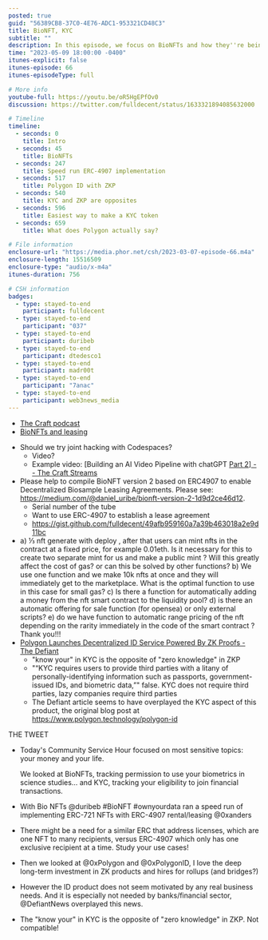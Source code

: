 ```yaml
---
posted: true
guid: "56389CB8-37C0-4E76-ADC1-953321CD48C3"
title: BioNFT, KYC
subtitle: ""
description: In this episode, we focus on BioNFTs and how they''re being used to track permission for usage of biometrics is scientific studies. We also delve into the financial world and discuss KYC and it''s role in keeping track of your eligibility for financial transactions. 
time: "2023-05-09 18:00:00 -0400"
itunes-explicit: false
itunes-episode: 66
itunes-episodeType: full

# More info
youtube-full: https://youtu.be/oR5HgEPfOv0
discussion: https://twitter.com/fulldecent/status/1633321894085632000

# Timeline
timeline:
  - seconds: 0
    title: Intro
  - seconds: 45
    title: BioNFTs
  - seconds: 247
    title: Speed run ERC-4907 implementation
  - seconds: 517
    title: Polygon ID with ZKP
  - seconds: 540
    title: KYC and ZKP are opposites
  - seconds: 596
    title: Easiest way to make a KYC token
  - seconds: 659
    title: What does Polygon actually say?

# File information
enclosure-url: "https://media.phor.net/csh/2023-03-07-episode-66.m4a"
enclosure-length: 15516509
enclosure-type: "audio/x-m4a"
itunes-duration: 756

# CSH information
badges:
  - type: stayed-to-end
    participant: fulldecent
  - type: stayed-to-end
    participant: "037"
  - type: stayed-to-end
    participant: duribeb
  - type: stayed-to-end
    participant: dtedesco1
  - type: stayed-to-end
    participant: madr00t
  - type: stayed-to-end
    participant: "7anac"
  - type: stayed-to-end
    participant: web3news_media
---
```


- [The Craft podcast](https://youtu.be/DZ05ZlveFHw)
- [BioNFTs and leasing](https://medium.com/@daniel_uribe/bionft-version-2-1d9d2ce46d12)

<!--end of quick notes-->

- Should we try joint hacking with Codespaces?
  - Video?
  - Example video: [Building an AI Video Pipeline with chatGPT [Part 2\] -- The Craft Streams](https://youtu.be/DZ05ZlveFHw)
- Please help to compile BioNFT version 2 based on ERC4907 to enable Decentralized Biosample Leasing Agreements. Please see: https://medium.com/@daniel_uribe/bionft-version-2-1d9d2ce46d12. 
  - Serial number of the tube
  - Want to use ERC-4907 to establish a lease agreement
  - https://gist.github.com/fulldecent/49afb959160a7a39b463018a2e9d11bc
- a) ⅓ nft generate with deploy , after that users can mint nfts in the contract at a fixed price, for example 0.01eth. Is it necessary for this to create two separate mint for us and make a public mint ? Will this greatly affect the cost of gas? or can this be solved by other functions?
  b) We use one function and we make 10k nfts at once and they will immediately get to the marketplace. What is the optimal function to use in this case for small gas?
  c) Is there a function for automatically adding a money from the nft smart contract to the liquidity pool? 
  d) is there an automatic offering for sale function (for opensea) or only external scripts? 
  e) do we have function to automatic range pricing of the nft depending on the rarity immediately in the code of the smart contract ? Thank you!!!
- [Polygon Launches Decentralized ID Service Powered By ZK Proofs - The Defiant](https://thedefiant.io/polygon-decentralized-id-service)
  - "know your" in KYC is the opposite of "zero knowledge" in ZKP
  - "“KYC requires users to provide third parties with a litany of personally-identifying information such as passports, government-issued IDs, and biometric data,”" false. KYC does not require third parties, lazy companies require third parties
  - The Defiant article seems to have overplayed the KYC aspect of this product, the original blog post at https://www.polygon.technology/polygon-id

THE TWEET

- Today's Community Service Hour focused on most sensitive topics: your money and your life.

  We looked at BioNFTs, tracking permission to use your biometrics in science studies… and KYC, tracking your eligibility to join financial transactions.

- With Bio NFTs @duribeb #BioNFT #ownyourdata ran a speed run of implementing ERC-721 NFTs with ERC-4907 rental/leasing @0xanders

- There might be a need for a similar ERC that address licenses, which are one NFT to many recipients, versus ERC-4907 which only has one exclusive recipient at a time. Study your use cases!

- Then we looked at @0xPolygon and @0xPolygonID, I love the deep long-term investment in ZK products and hires for rollups (and bridges?)

- However the ID product does not seem motivated by any real business needs. And it is especially not needed by banks/financial sector, @DefiantNews overplayed this news.

- The "know your" in KYC is the opposite of "zero knowledge" in ZKP. Not compatible!